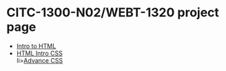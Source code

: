 # CITC-1300-N02/WEBT-1320 project page

<ul>
<li><a href="intro_to_html/index.html" target="_blank">Intro to HTML</a></li>
<li><a href="html_intro_css/index.html" target="_blank">HTML Intro CSS</a></li>
li><a href="adv_css.index/html" target="_blank">Advance CSS</a></li>

</ul>

 
